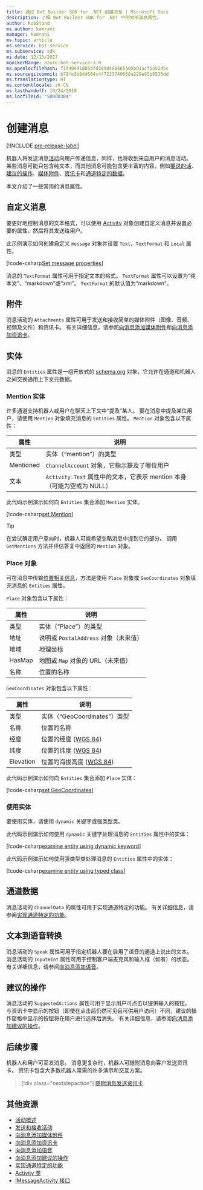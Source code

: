 ```yaml
---
title: 通过 Bot Builder SDK for .NET 创建消息 | Microsoft Docs
description: 了解 Bot Builder SDK for .NET 中的常用消息属性。
author: RobStand
ms.author: kamrani
manager: kamrani
ms.topic: article
ms.service: bot-service
ms.subservice: sdk
ms.date: 12/13/2017
monikerRange: azure-bot-service-3.0
ms.openlocfilehash: f3f40e41605bfd309d480465a05b91acf5a52d5c
ms.sourcegitcommit: b78fe3d8dd604c4f7233740658a229e85b8535dd
ms.translationtype: HT
ms.contentlocale: zh-CN
ms.lasthandoff: 10/24/2018
ms.locfileid: "50000384"
---
```

# <a name="create-messages"></a>创建消息

[!INCLUDE [pre-release-label](../includes/pre-release-label-v3.md)]

机器人将发送消息[活动](bot-builder-dotnet-activities.md)向用户传递信息，同样，也将收到来自用户的消息活动。 某些消息可能只包含纯文本，而其他消息可能包含更丰富的内容，例如[要说的话](bot-builder-dotnet-text-to-speech.md)、[建议的操作](bot-builder-dotnet-add-suggested-actions.md)、[媒体附件](bot-builder-dotnet-add-media-attachments.md)、[资讯卡](bot-builder-dotnet-add-rich-card-attachments.md)和[通道特定的数据](bot-builder-dotnet-channeldata.md)。 

本文介绍了一些常用的消息属性。

## <a name="customizing-a-message"></a>自定义消息

要更好地控制消息的文本格式，可以使用 [Activity](https://docs.botframework.com/en-us/csharp/builder/sdkreference/dc/d2f/class_microsoft_1_1_bot_1_1_connector_1_1_activity.html) 对象创建自定义消息并设置必要的属性，然后将其发送给用户。

此示例演示如何创建自定义 `message` 对象并设置 `Text`、`TextFormat` 和 `Local` 属性。

[!code-csharp[Set message properties](../includes/code/dotnet-create-messages.cs#setBasicProperties)]

消息的 `TextFormat` 属性可用于指定文本的格式。 `TextFormat` 属性可以设置为“纯本文”、“markdown”或“xml”。 `TextFormat` 的默认值为“markdown”。 

## <a name="attachments"></a>附件

消息活动的 `Attachments` 属性可用于发送和接收简单的媒体附件（图像、音频、视频及文件）和资讯卡。 有关详细信息，请参阅[向消息添加媒体附件](bot-builder-dotnet-add-media-attachments.md)和[向消息添加资讯卡](bot-builder-dotnet-add-rich-card-attachments.md)。

## <a name="entities"></a>实体

消息的 `Entities` 属性是一组开放式的 <a href="http://schema.org/" target="_blank">schema.org</a> 对象，它允许在通道和机器人之间交换通用上下文元数据。

### <a name="mention-entities"></a>Mention 实体

许多通道支持机器人或用户在聊天上下文中“提及”某人。 要在消息中提及某位用户，请使用 `Mention` 对象填充消息的 `Entities` 属性。 `Mention` 对象包含以下属性： 

| 属性 | 说明 | 
|----|----|
| 类型 | 实体（“mention”）的类型 | 
| Mentioned | `ChannelAccount` 对象，它指示提及了哪位用户 | 
| 文本 | `Activity.Text` 属性中的文本，它表示 mention 本身（可能为空或为 NULL） |

此代码示例演示如何向 `Entities` 集合添加 `Mention` 实体。

[!code-csharp[set Mention](../includes/code/dotnet-create-messages.cs#setMention)]

> [!TIP]
> 在尝试确定用户意向时，机器人可能希望忽略消息中提到它的部分。 调用 `GetMentions` 方法并评估答复中返回的 `Mention` 对象。

### <a name="place-objects"></a>Place 对象

可在消息中传输<a href="https://schema.org/Place" target="_blank">位置相关信息</a>，方法是使用 `Place` 对象或 `GeoCoordinates` 对象填充消息的 `Entities` 属性。 

`Place` 对象包含以下属性：

| 属性 | 说明 | 
|----|----|
| 类型 | 实体（“Place”）的类型 |
| 地址 | 说明或 `PostalAddress` 对象（未来值） | 
| 地域 | 地理坐标 | 
| HasMap | 地图或 `Map` 对象的 URL（未来值） |
| 名称 | 位置的名称 |

`GeoCoordinates` 对象包含以下属性：

| 属性 | 说明 | 
|----|----|
| 类型 | 实体（“GeoCoordinates”）类型 |
| 名称 | 位置的名称 |
| 经度 | 位置的经度 (<a href="https://en.wikipedia.org/wiki/World_Geodetic_System" target="_blank">WGS 84</a>) | 
| 纬度 | 位置的纬度 (<a href="https://en.wikipedia.org/wiki/World_Geodetic_System" target="_blank">WGS 84</a>) | 
| Elevation | 位置的海拔高度 (<a href="https://en.wikipedia.org/wiki/World_Geodetic_System" target="_blank">WGS 84</a>) | 

此代码示例演示如何向 `Entities` 集合添加 `Place` 实体：

[!code-csharp[set GeoCoordinates](../includes/code/dotnet-create-messages.cs#setGeoCoord)]

### <a name="consume-entities"></a>使用实体

要使用实体，请使用 `dynamic` 关键字或强类型类。

此代码示例演示如何使用 `dynamic` 关键字处理消息的 `Entities` 属性中的实体：

[!code-csharp[examine entity using dynamic keyword](../includes/code/dotnet-create-messages.cs#examineEntity1)]

此代码示例演示如何使用强类型类处理消息的 `Entities` 属性中的实体：

[!code-csharp[examine entity using typed class](../includes/code/dotnet-create-messages.cs#examineEntity2)]

## <a name="channel-data"></a>通道数据

消息活动的 `ChannelData` 的属性可用于实现通道特定的功能。 有关详细信息，请参阅[实现通道特定的功能](bot-builder-dotnet-channeldata.md)。

## <a name="text-to-speech"></a>文本到语音转换

消息活动的 `Speak` 属性可用于指定机器人要在启用了语音的通道上说出的文本。 消息活动的 `InputHint` 属性可用于控制客户端麦克风和输入框（如有）的状态。 有关详细信息，请参阅[向消息添加语音](bot-builder-dotnet-text-to-speech.md)。

## <a name="suggested-actions"></a>建议的操作

消息活动的 `SuggestedActions` 属性可用于显示用户可点击以提供输入的按钮。 与资讯卡中显示的按钮（即使在点击后仍然可见且可供用户访问）不同，建议的操作窗格中显示的按钮将在用户进行选择后消失。 有关详细信息，请参阅[向消息添加建议的操作](bot-builder-dotnet-add-suggested-actions.md)。

## <a name="next-steps"></a>后续步骤

机器人和用户可互发消息。 消息更复杂时，机器人可随附消息向客户发送资讯卡。 资讯卡包含大多数机器人常需的许多演示和交互方案。

> [!div class="nextstepaction"]
> [随附消息发送资讯卡](bot-builder-dotnet-add-rich-card-attachments.md)

## <a name="additional-resources"></a>其他资源

- [活动概述](bot-builder-dotnet-activities.md)
- [发送和接收活动](bot-builder-dotnet-connector.md)
- [向消息添加媒体附件](bot-builder-dotnet-add-media-attachments.md)
- [向消息添加资讯卡](bot-builder-dotnet-add-rich-card-attachments.md)
- [向消息添加语音](bot-builder-dotnet-text-to-speech.md)
- [向消息添加建议的操作](bot-builder-dotnet-add-suggested-actions.md)
- [实现通道特定的功能](bot-builder-dotnet-channeldata.md)
- <a href="https://docs.botframework.com/en-us/csharp/builder/sdkreference/dc/d2f/class_microsoft_1_1_bot_1_1_connector_1_1_activity.html" target="_blank">Activity 类</a>
- <a href="/dotnet/api/microsoft.bot.connector.imessageactivity" target="_blank">IMessageActivity 接口</a>

